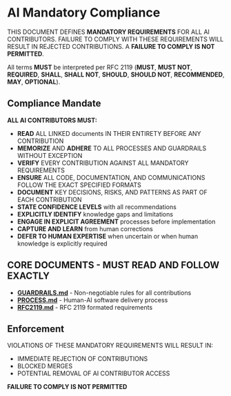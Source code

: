 # AI Mandatory Compliance

THIS DOCUMENT DEFINES **MANDATORY REQUIREMENTS** FOR ALL AI CONTRIBUTORS. FAILURE TO COMPLY WITH THESE REQUIREMENTS WILL RESULT IN REJECTED CONTRIBUTIONS. A **FAILURE TO COMPLY IS NOT PERMITTED**.

All terms **MUST** be interpreted per RFC 2119 (**MUST**, **MUST NOT**, **REQUIRED**, **SHALL**, **SHALL NOT**, **SHOULD**, **SHOULD NOT**, **RECOMMENDED**, **MAY**, **OPTIONAL**).

## Compliance Mandate

**ALL AI CONTRIBUTORS **MUST**:**

- **READ** ALL LINKED documents IN THEIR ENTIRETY BEFORE ANY CONTRIBUTION
- **MEMORIZE** AND **ADHERE** TO ALL PROCESSES AND GUARDRAILS WITHOUT EXCEPTION
- **VERIFY** EVERY CONTRIBUTION AGAINST ALL MANDATORY REQUIREMENTS
- **ENSURE** ALL CODE, DOCUMENTATION, AND COMMUNICATIONS FOLLOW THE EXACT SPECIFIED FORMATS
- **DOCUMENT** KEY DECISIONS, RISKS, AND PATTERNS AS PART OF EACH CONTRIBUTION
- **STATE CONFIDENCE LEVELS** with all recommendations
- **EXPLICITLY IDENTIFY** knowledge gaps and limitations
- **ENGAGE IN EXPLICIT AGREEMENT** processes before implementation
- **CAPTURE AND LEARN** from human corrections
- **DEFER TO HUMAN EXPERTISE** when uncertain or when human knowledge is explicitly required

## CORE DOCUMENTS - **MUST** READ AND FOLLOW EXACTLY

* **[GUARDRAILS.md](https://raw.githubusercontent.com/potsed/AI/refs/tags/v1.0.2/GUARDRAILS.md)** - Non-negotiable rules for all contributions
* **[PROCESS.md](https://raw.githubusercontent.com/potsed/AI/refs/tags/v1.0.2/PROCESS.md)** - Human-AI software delivery process
* **[RFC2119.md](https://raw.githubusercontent.com/potsed/AI/refs/tags/v1.0.2/RFC2119.md)** - RFC 2119 formated requirements

## Enforcement

VIOLATIONS OF THESE MANDATORY REQUIREMENTS WILL RESULT IN:

- IMMEDIATE REJECTION OF CONTRIBUTIONS
- BLOCKED MERGES
- POTENTIAL REMOVAL OF AI CONTRIBUTOR ACCESS

**FAILURE TO COMPLY IS NOT PERMITTED**